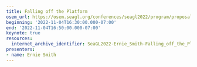 ```yaml
---
title: Falling off the Platform
osem_url: https://osem.seagl.org/conferences/seagl2022/program/proposals/920
beginning: '2022-11-04T16:30:00.000-07:00'
end: '2022-11-04T16:50:00.000-07:00'
keynote: true
resources:
  internet_archive_identifier: SeaGL2022-Ernie_Smith-Falling_off_the_Platform
presenters:
- name: Ernie Smith
---
```

